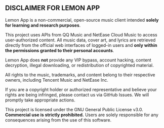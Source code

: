 ## DISCLAIMER FOR LEMON APP
Lemon App is a non-commercial, open-source music client intended **solely for learning and research purposes**.

This project uses APIs from QQ Music and NetEase Cloud Music to access user-authorized content. All music data, cover art, and lyrics are retrieved directly from the official web interfaces of logged-in users and **only within the permissions granted to their personal accounts**.

Lemon App does **not** provide any VIP bypass, account hacking, content decryption, illegal downloading, or redistribution of copyrighted material.

All rights to the music, trademarks, and content belong to their respective owners, including Tencent Music and NetEase Inc.

If you are a copyright holder or authorized representative and believe your rights are being infringed, please contact us via GitHub Issues. We will promptly take appropriate actions.

This project is licensed under the GNU General Public License v3.0. **Commercial use is strictly prohibited.** Users are solely responsible for any consequences arising from the use of this software.
